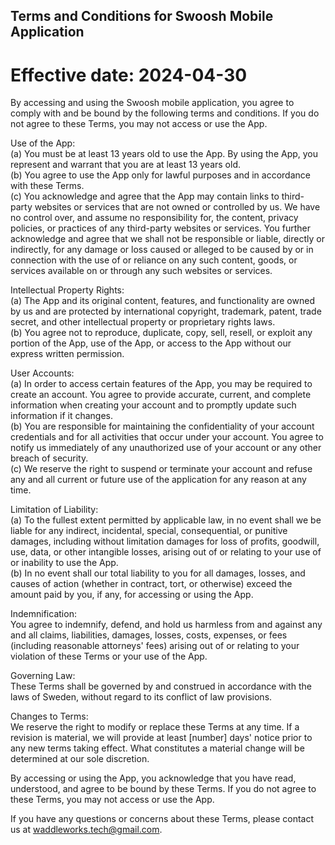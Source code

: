 ## Terms and Conditions for Swoosh Mobile Application

# Effective date: 2024-04-30

By accessing and using the Swoosh mobile application, you agree to comply with and be bound by the following terms and conditions. If you do not agree to these Terms, you may not access or use the App.

Use of the App:  
(a) You must be at least 13 years old to use the App. By using the App, you represent and warrant that you are at least 13 years old.  
(b) You agree to use the App only for lawful purposes and in accordance with these Terms.  
(c) You acknowledge and agree that the App may contain links to third-party websites or services that are not owned or controlled by us. We have no control over, and assume no responsibility for, the content, privacy policies, or practices of any third-party websites or services. You further acknowledge and agree that we shall not be responsible or liable, directly or indirectly, for any damage or loss caused or alleged to be caused by or in connection with the use of or reliance on any such content, goods, or services available on or through any such websites or services.

Intellectual Property Rights:  
(a) The App and its original content, features, and functionality are owned by us and are protected by international copyright, trademark, patent, trade secret, and other intellectual property or proprietary rights laws.  
(b) You agree not to reproduce, duplicate, copy, sell, resell, or exploit any portion of the App, use of the App, or access to the App without our express written permission.

User Accounts:  
(a) In order to access certain features of the App, you may be required to create an account. You agree to provide accurate, current, and complete information when creating your account and to promptly update such information if it changes.  
(b) You are responsible for maintaining the confidentiality of your account credentials and for all activities that occur under your account. You agree to notify us immediately of any unauthorized use of your account or any other breach of security.  
(c) We reserve the right to suspend or terminate your account and refuse any and all current or future use of the application for any reason at any time.

Limitation of Liability:  
(a) To the fullest extent permitted by applicable law, in no event shall we be liable for any indirect, incidental, special, consequential, or punitive damages, including without limitation damages for loss of profits, goodwill, use, data, or other intangible losses, arising out of or relating to your use of or inability to use the App.  
(b) In no event shall our total liability to you for all damages, losses, and causes of action (whether in contract, tort, or otherwise) exceed the amount paid by you, if any, for accessing or using the App.

Indemnification:  
You agree to indemnify, defend, and hold us harmless from and against any and all claims, liabilities, damages, losses, costs, expenses, or fees (including reasonable attorneys' fees) arising out of or relating to your violation of these Terms or your use of the App.

Governing Law:  
These Terms shall be governed by and construed in accordance with the laws of Sweden, without regard to its conflict of law provisions.

Changes to Terms:  
We reserve the right to modify or replace these Terms at any time. If a revision is material, we will provide at least [number] days' notice prior to any new terms taking effect. What constitutes a material change will be determined at our sole discretion.

By accessing or using the App, you acknowledge that you have read, understood, and agree to be bound by these Terms. If you do not agree to these Terms, you may not access or use the App.

If you have any questions or concerns about these Terms, please contact us at waddleworks.tech@gmail.com.
